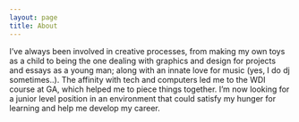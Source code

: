 ```yaml
---
layout: page
title: About
---
```




I’ve always been involved in creative processes, from making my own toys as a child to being the one dealing with graphics and design for projects and essays as a young man; along with an innate love for music (yes, I do dj sometimes..).
The affinity with tech and computers led me to the WDI course at GA, which helped me to piece things together. I’m now looking for a junior level position in an environment that could satisfy my hunger for learning and help me develop my career.
